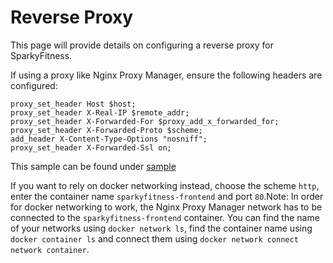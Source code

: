 # Reverse Proxy

This page will provide details on configuring a reverse proxy for SparkyFitness.

If using a proxy like Nginx Proxy Manager, ensure the following headers are configured:

```nginx
proxy_set_header Host $host;
proxy_set_header X-Real-IP $remote_addr;
proxy_set_header X-Forwarded-For $proxy_add_x_forwarded_for;
proxy_set_header X-Forwarded-Proto $scheme;
add_header X-Content-Type-Options "nosniff";
proxy_set_header X-Forwarded-Ssl on;
```

This sample can be found under [sample](https://github.com/CodeWithCJ/SparkyFitness/wiki/Sample-Setup)

If you want to rely on docker networking instead, choose the scheme ```http```, enter the container name ```sparkyfitness-frontend```
and port ```80```.Note: In order for docker networking to work, the Nginx Proxy Manager network has to be connected to the ```sparkyfitness-frontend``` container. You can find the name of your networks using ```docker network ls```, find the container name using ```docker container ls``` and connect them using ```docker network connect network container```.
